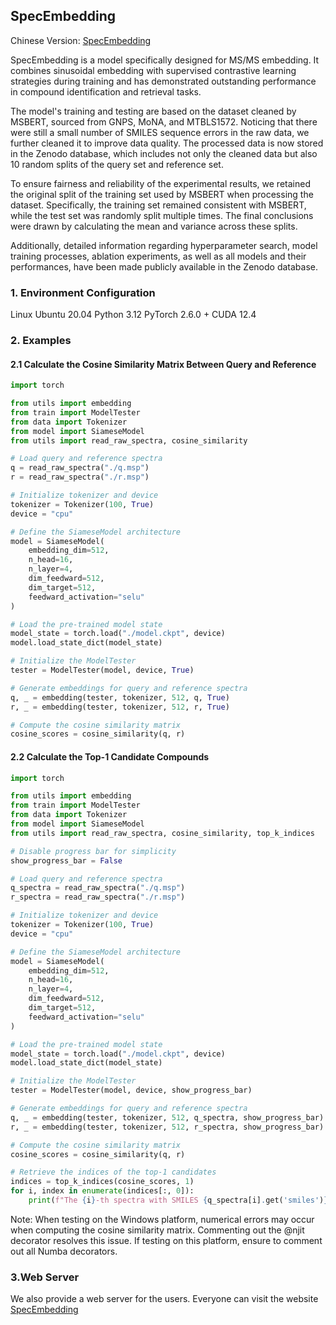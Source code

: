## SpecEmbedding

Chinese Version: [SpecEmbedding](./doc/README_zh.md)

SpecEmbedding is a model specifically designed for MS/MS embedding. It combines sinusoidal embedding with supervised contrastive learning strategies during training and has demonstrated outstanding performance in compound identification and retrieval tasks.

The model's training and testing are based on the dataset cleaned by MSBERT, sourced from GNPS, MoNA, and MTBLS1572. Noticing that there were still a small number of SMILES sequence errors in the raw data, we further cleaned it to improve data quality. The processed data is now stored in the Zenodo database, which includes not only the cleaned data but also 10 random splits of the query set and reference set.

To ensure fairness and reliability of the experimental results, we retained the original split of the training set used by MSBERT when processing the dataset. Specifically, the training set remained consistent with MSBERT, while the test set was randomly split multiple times. The final conclusions were drawn by calculating the mean and variance across these splits.

Additionally, detailed information regarding hyperparameter search, model training processes, ablation experiments, as well as all models and their performances, have been made publicly available in the Zenodo database.

### 1. Environment Configuration
Linux Ubuntu 20.04
Python 3.12
PyTorch 2.6.0 + CUDA 12.4

### 2. Examples
#### 2.1 Calculate the Cosine Similarity Matrix Between Query and Reference

```python
import torch

from utils import embedding
from train import ModelTester
from data import Tokenizer
from model import SiameseModel
from utils import read_raw_spectra, cosine_similarity

# Load query and reference spectra
q = read_raw_spectra("./q.msp")
r = read_raw_spectra("./r.msp")

# Initialize tokenizer and device
tokenizer = Tokenizer(100, True)
device = "cpu"

# Define the SiameseModel architecture
model = SiameseModel(
    embedding_dim=512,
    n_head=16,
    n_layer=4,
    dim_feedward=512,
    dim_target=512,
    feedward_activation="selu"
)

# Load the pre-trained model state
model_state = torch.load("./model.ckpt", device)
model.load_state_dict(model_state)

# Initialize the ModelTester
tester = ModelTester(model, device, True)

# Generate embeddings for query and reference spectra
q, _ = embedding(tester, tokenizer, 512, q, True)
r, _ = embedding(tester, tokenizer, 512, r, True)

# Compute the cosine similarity matrix
cosine_scores = cosine_similarity(q, r)
```

#### 2.2 Calculate the Top-1 Candidate Compounds

```python
import torch

from utils import embedding
from train import ModelTester
from data import Tokenizer
from model import SiameseModel
from utils import read_raw_spectra, cosine_similarity, top_k_indices

# Disable progress bar for simplicity
show_progress_bar = False

# Load query and reference spectra
q_spectra = read_raw_spectra("./q.msp")
r_spectra = read_raw_spectra("./r.msp")

# Initialize tokenizer and device
tokenizer = Tokenizer(100, True)
device = "cpu"

# Define the SiameseModel architecture
model = SiameseModel(
    embedding_dim=512,
    n_head=16,
    n_layer=4,
    dim_feedward=512,
    dim_target=512,
    feedward_activation="selu"
)

# Load the pre-trained model state
model_state = torch.load("./model.ckpt", device)
model.load_state_dict(model_state)

# Initialize the ModelTester
tester = ModelTester(model, device, show_progress_bar)

# Generate embeddings for query and reference spectra
q, _ = embedding(tester, tokenizer, 512, q_spectra, show_progress_bar)
r, _ = embedding(tester, tokenizer, 512, r_spectra, show_progress_bar)

# Compute the cosine similarity matrix
cosine_scores = cosine_similarity(q, r)

# Retrieve the indices of the top-1 candidates
indices = top_k_indices(cosine_scores, 1)
for i, index in enumerate(indices[:, 0]):
    print(f"The {i}-th spectra with SMILES {q_spectra[i].get('smiles')} most similar compound is {r_spectra[index].get('smiles')}")
```

Note: When testing on the Windows platform, numerical errors may occur when computing the cosine similarity matrix. Commenting out the @njit decorator resolves this issue. If testing on this platform, ensure to comment out all Numba decorators.

### 3.Web Server

We also provide a web server for the users. Everyone can visit the website [SpecEmbedding](https://huggingface.co/spaces/xp113280/SpecEmbeeding)